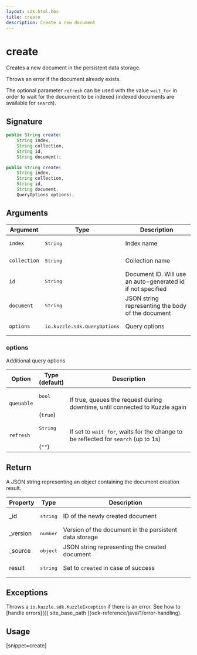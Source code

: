 ```yaml
---
layout: sdk.html.hbs
title: create
description: Create a new document
---
```


# create

Creates a new document in the persistent data storage.

Throws an error if the document already exists.

The optional parameter `refresh` can be used with the value `wait_for` in order to wait for the document to be indexed (indexed documents are available for `search`).

## Signature

```java
public String create(
    String index, 
    String collection, 
    String id, 
    String document);

public String create(
    String index, 
    String collection, 
    String id, 
    String document, 
    QueryOptions options);

```

## Arguments

| Argument | Type | Description |
| --- | --- | --- |
| `index` | <pre>String</pre> | Index name |
| `collection` | <pre>String</pre> | Collection name |
| `id` | <pre>String</pre> | Document ID. Will use an auto-generated id if not specified |
| `document` | <pre>String</pre> | JSON string representing the body of the document |
| `options` | <pre>io.kuzzle.sdk.QueryOptions</pre> | Query options |

### options

Additional query options

| Option   | Type<br/>(default)    | Description                       |
| ---------- | ------- | --------------------------------- |
| `queuable` | <pre>bool</pre><br/>(`true`) | If true, queues the request during downtime, until connected to Kuzzle again  |
| `refresh` | <pre>String</pre><br/>(`""`)| If set to `wait_for`, waits for the change to be reflected for `search` (up to 1s) |

## Return

A JSON string representing an object containing the document creation result.

| Property | Type | Description
| --- | --- | ---
| _id | <pre>string</pre> | ID of the newly created document
| _version | <pre>number</pre> | Version of the document in the persistent data storage
| _source | <pre>object</pre> | JSON string representing the created document
| result | <pre>string</pre> | Set to `created` in case of success

## Exceptions

Throws a `io.kuzzle.sdk.KuzzleException` if there is an error. See how to [handle errors]({{ site_base_path }}sdk-reference/java/1/error-handling).

## Usage

[snippet=create]
